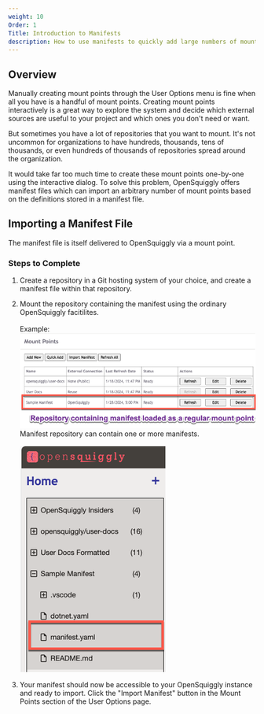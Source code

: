 ```yaml
---
weight: 10
Order: 1
Title: Introduction to Manifests
description: How to use manifests to quickly add large numbers of mount points.
---
```

## Overview
Manually creating mount points through the User Options menu is fine when all you have
is a handful of mount points. Creating mount points interactively is a great way to
explore the system and decide which external sources are useful to your project and which
ones you don't need or want.

But sometimes you have a lot of repositories that you want to mount. It's not uncommon
for organizations to have hundreds, thousands, tens of thousands, or even hundreds of
thousands of repositories spread around the organization.

It would take far too much time to create these mount points one-by-one using the interactive
dialog. To solve this problem, OpenSquiggly offers manifest files which can import an
arbitrary number of mount points based on the definitions stored in a manifest file.

## Importing a Manifest File

The manifest file is itself delivered to OpenSquiggly via a mount point.

### Steps to Complete

1. Create a repository in a Git hosting system of your choice, and create a manifest file
   within that repository.
2. Mount the repository containing the manifest using the ordinary OpenSquiggly facitilites.<br><br>
   Example:<br>
   ![Manifest Import](./ManifestImport1.png)
   <br>
   Manifest repository can contain one or more manifests.<br><br>
   ![Manifest Import](./ManifestImport2.png)

3. Your manifest should now be accessible to your OpenSquiggly instance and ready to import.
   Click the "Import Manifest" button in the Mount Points section of the User Options page.   

   
